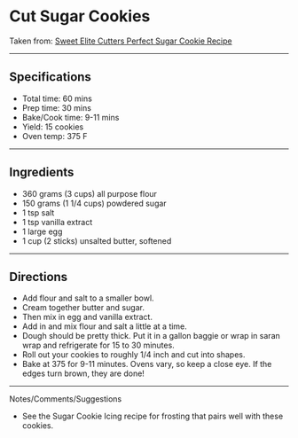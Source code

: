 # Cut Sugar Cookies

Taken from:
[Sweet Elite Cutters Perfect Sugar Cookie Recipe](https://sweet-elite.com/perfect-sugar-cookie-recipe/)

---
## Specifications
- Total time: 60 mins
- Prep time: 30 mins
- Bake/Cook time: 9-11 mins
- Yield: 15 cookies
- Oven temp: 375 F


---
## Ingredients

- 360 grams (3 cups) all purpose flour
- 150 grams (1 1/4 cups) powdered sugar
- 1 tsp salt
- 1 tsp vanilla extract
- 1 large egg
- 1 cup (2 sticks) unsalted butter, softened


---
## Directions

- Add flour and salt to a smaller bowl.
- Cream together butter and sugar.
- Then mix in egg and vanilla extract.
- Add in and mix flour and salt a little at a time.
- Dough should be pretty thick. Put it in a gallon baggie or wrap in saran wrap and refrigerate for 15 to 30 minutes.
- Roll out your cookies to roughly 1/4 inch and cut into shapes.
- Bake at 375 for 9-11 minutes. Ovens vary, so keep a close eye. If the edges turn brown, they are done!


---
Notes/Comments/Suggestions
- See the Sugar Cookie Icing recipe for frosting that pairs well with these cookies.

